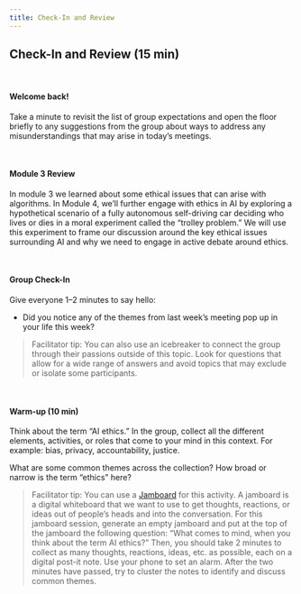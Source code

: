 ```yaml
---
title: Check-In and Review
---
```


## Check-In and Review (15 min)

<br>

#### Welcome back!

Take a minute to revisit the list of group expectations and open the floor briefly to any suggestions from the group about ways to address any misunderstandings that may arise in today’s meetings.

<br>

#### Module 3 Review 
In module 3 we learned about some ethical issues that can arise with algorithms. In Module 4, we’ll further engage with ethics in AI by exploring a hypothetical scenario of a fully autonomous self-driving car deciding who lives or dies in a moral experiment called the “trolley problem.” We will use this experiment to frame our discussion around the key ethical issues surrounding AI and why we need to engage in active debate around ethics.

<br>

#### Group Check-In
Give everyone 1–2 minutes to say hello:
* Did you notice any of the themes from last week’s meeting pop up in your life this week? 

> Facilitator tip: You can also use an icebreaker to connect the group through their passions outside of this topic. Look for questions that allow for a wide range of answers and avoid topics that may exclude or isolate some participants.

<br>

#### Warm-up (10 min)		
Think about the term “AI ethics.” In the group, collect all the different elements, activities, or roles that come to your mind in this context. For example: bias, privacy, accountability, justice. 

What are some common themes across the collection? How broad or narrow is the term “ethics” here? 

> Facilitator tip: You can use a [Jamboard](https://jamboard.google.com/) for this activity. A jamboard is a digital whiteboard that we want to use to get thoughts, reactions, or ideas out of people’s heads and into the conversation. For this jamboard session, generate an empty jamboard and put at the top of the jamboard the following question: “What comes to mind, when you think about the term AI ethics?” Then, you should take 2 minutes to collect as many thoughts, reactions, ideas, etc. as possible, each on a digital post-it note. Use your phone to set an alarm. After the two minutes have passed, try to cluster the notes to identify and discuss common themes. 
